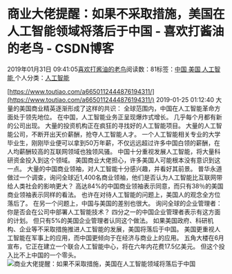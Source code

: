 
# 商业大佬提醒：如果不采取措施，美国在人工智能领域将落后于中国 - 喜欢打酱油的老鸟 - CSDN博客


2019年01月31日 09:41:05[喜欢打酱油的老鸟](https://me.csdn.net/weixin_42137700)阅读数：81标签：[中国																](https://so.csdn.net/so/search/s.do?q=中国&t=blog)[美国																](https://so.csdn.net/so/search/s.do?q=美国&t=blog)[人工智能																](https://so.csdn.net/so/search/s.do?q=人工智能&t=blog)[
							](https://so.csdn.net/so/search/s.do?q=美国&t=blog)[
																					](https://so.csdn.net/so/search/s.do?q=中国&t=blog)个人分类：[人工智能																](https://blog.csdn.net/weixin_42137700/article/category/7820233)
[
																								](https://so.csdn.net/so/search/s.do?q=中国&t=blog)


[https://www.toutiao.com/a6650112444876194311/](https://www.toutiao.com/a6650112444876194311/)
2019-01-25 01:12:40
大量的美国商业精英逐渐形成了这样的共识：
全球范围内，中国在人工智能革命方面处于领先地位。
在中国，人工智能业务正呈现爆炸式增长。
几乎每个月都有新的公司出现。
大量的投资机构正在疯狂的寻找好的人工智能项目。
大量的人工智能公司，不断开出天价薪酬，抢夺人工智能人才。
一个人工智能相关专业的大学毕业生，刚刚毕业便可以拿到50万年薪，不仅远远超过许多中国白领的薪酬，在人均薪酬较高的互联网领域也独领风骚。
中国十分重视发展人工智能，将大量科研资金投入到这个领域。
美国商业大佬担心，许多美国人可能根本没有意识到这一点。
大量的中国商业领袖，对人工智能十分感兴趣，并看好其前景。
普华永道做过一个调查，询问全球近1,400名商业领袖，他们是否认为人工智能比互联网带给人类社会的影响更大？
高达84%的中国商业领袖表示同意，而只有38％的美国商业领袖表示同样的看法。
也许在对待人工智能的问题上，美国人的观念全方位落后了。
在另一个问题上，中国与美国的差别也很大。
询问全球的企业管理者：你是否会在公司中部署人工智能技术？
四分之一的中国企业管理者表示有这方面的计划。
但只有5%的美国企业管理者认同这个做法。
如果美国政府、科研机构、企业等不采取措施推进人工智能的发展，美国将落后于中国。
美国更重视人工智能在军事上的应用，而中国更倾向于在经济与商业上的应用。
五角大楼在6月宣布，它正在建立一个联合人工智能中心，将在六年内花费17.5亿美元。
但这个投入比不上中国的一个零头。
![商业大佬提醒：如果不采取措施，美国在人工智能领域将落后于中国](http://p1.pstatp.com/large/pgc-image/c5311206176d42f5bc8b4bee0a35fa31)

